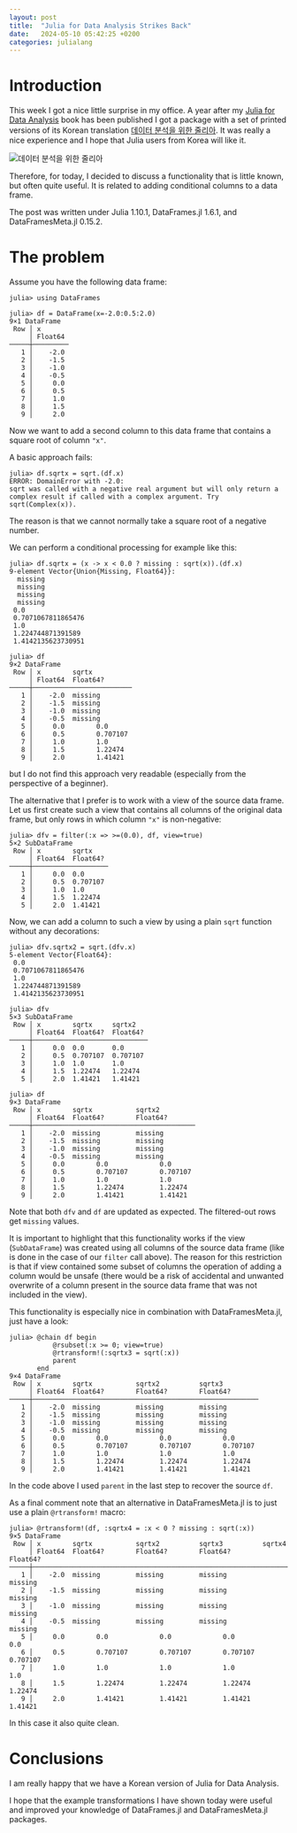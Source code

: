 ```yaml
---
layout: post
title:  "Julia for Data Analysis Strikes Back"
date:   2024-05-10 05:42:25 +0200
categories: julialang
---
```


# Introduction

This week I got a nice little surprise in my office. A year after my [Julia for Data Analysis][jda]
book has been published I got a package with a set of printed versions of its Korean translation
[데이터 분석을 위한 줄리아][jda2]. It was really a nice experience and I hope that Julia users from Korea will like it.

![데이터 분석을 위한 줄리아](/assets/jda.jpg)

Therefore, for today, I decided to discuss a functionality that is little known, but often quite useful.
It is related to adding conditional columns to a data frame.

The post was written under Julia 1.10.1, DataFrames.jl 1.6.1, and DataFramesMeta.jl 0.15.2.

# The problem

Assume you have the following data frame:

```
julia> using DataFrames

julia> df = DataFrame(x=-2.0:0.5:2.0)
9×1 DataFrame
 Row │ x
     │ Float64
─────┼─────────
   1 │    -2.0
   2 │    -1.5
   3 │    -1.0
   4 │    -0.5
   5 │     0.0
   6 │     0.5
   7 │     1.0
   8 │     1.5
   9 │     2.0
```

Now we want to add a second column to this data frame that contains a square root of column `"x"`.

A basic approach fails:

```
julia> df.sqrtx = sqrt.(df.x)
ERROR: DomainError with -2.0:
sqrt was called with a negative real argument but will only return a complex result if called with a complex argument. Try sqrt(Complex(x)).
```

The reason is that we cannot normally take a square root of a negative number.

We can perform a conditional processing for example like this:

```
julia> df.sqrtx = (x -> x < 0.0 ? missing : sqrt(x)).(df.x)
9-element Vector{Union{Missing, Float64}}:
  missing
  missing
  missing
  missing
 0.0
 0.7071067811865476
 1.0
 1.224744871391589
 1.4142135623730951

julia> df
9×2 DataFrame
 Row │ x        sqrtx
     │ Float64  Float64?
─────┼─────────────────────────
   1 │    -2.0  missing
   2 │    -1.5  missing
   3 │    -1.0  missing
   4 │    -0.5  missing
   5 │     0.0        0.0
   6 │     0.5        0.707107
   7 │     1.0        1.0
   8 │     1.5        1.22474
   9 │     2.0        1.41421
```

but I do not find this approach very readable (especially from the perspective of a beginner).

The alternative that I prefer is to work with a view of the source data frame. Let us first create such a view that contains all columns of the original data frame, but only rows in which column `"x"` is non-negative:

```
julia> dfv = filter(:x => >=(0.0), df, view=true)
5×2 SubDataFrame
 Row │ x        sqrtx
     │ Float64  Float64?
─────┼───────────────────
   1 │     0.0  0.0
   2 │     0.5  0.707107
   3 │     1.0  1.0
   4 │     1.5  1.22474
   5 │     2.0  1.41421
```

Now, we can add a column to such a view by using a plain `sqrt` function without any decorations:

```
julia> dfv.sqrtx2 = sqrt.(dfv.x)
5-element Vector{Float64}:
 0.0
 0.7071067811865476
 1.0
 1.224744871391589
 1.4142135623730951

julia> dfv
5×3 SubDataFrame
 Row │ x        sqrtx     sqrtx2
     │ Float64  Float64?  Float64?
─────┼─────────────────────────────
   1 │     0.0  0.0       0.0
   2 │     0.5  0.707107  0.707107
   3 │     1.0  1.0       1.0
   4 │     1.5  1.22474   1.22474
   5 │     2.0  1.41421   1.41421

julia> df
9×3 DataFrame
 Row │ x        sqrtx           sqrtx2
     │ Float64  Float64?        Float64?
─────┼─────────────────────────────────────────
   1 │    -2.0  missing         missing
   2 │    -1.5  missing         missing
   3 │    -1.0  missing         missing
   4 │    -0.5  missing         missing
   5 │     0.0        0.0             0.0
   6 │     0.5        0.707107        0.707107
   7 │     1.0        1.0             1.0
   8 │     1.5        1.22474         1.22474
   9 │     2.0        1.41421         1.41421
```

Note that both `dfv` and `df` are updated as expected. The filtered-out rows get `missing` values.

It is important to highlight that this functionality works if the view (`SubDataFrame`) was created using all columns of the source data frame (like is done in the case of our `filter` call above).
The reason for this restriction is that if view contained some subset of columns the operation of adding a column would be unsafe (there would be a risk of accidental and unwanted overwrite of a column present in the source data frame that was not included in the view).

This functionality is especially nice in combination with DataFramesMeta.jl, just have a look:

```
julia> @chain df begin
           @rsubset(:x >= 0; view=true)
           @rtransform!(:sqrtx3 = sqrt(:x))
           parent
       end
9×4 DataFrame
 Row │ x        sqrtx           sqrtx2          sqrtx3
     │ Float64  Float64?        Float64?        Float64?
─────┼─────────────────────────────────────────────────────────
   1 │    -2.0  missing         missing         missing
   2 │    -1.5  missing         missing         missing
   3 │    -1.0  missing         missing         missing
   4 │    -0.5  missing         missing         missing
   5 │     0.0        0.0             0.0             0.0
   6 │     0.5        0.707107        0.707107        0.707107
   7 │     1.0        1.0             1.0             1.0
   8 │     1.5        1.22474         1.22474         1.22474
   9 │     2.0        1.41421         1.41421         1.41421
```
In the code above I used `parent` in the last step to recover the source `df`.

As a final comment note that an alternative in DataFramesMeta.jl is to just use a plain `@rtransform!` macro:

```
julia> @rtransform!(df, :sqrtx4 = :x < 0 ? missing : sqrt(:x))
9×5 DataFrame
 Row │ x        sqrtx           sqrtx2          sqrtx3          sqrtx4
     │ Float64  Float64?        Float64?        Float64?        Float64?
─────┼─────────────────────────────────────────────────────────────────────────
   1 │    -2.0  missing         missing         missing         missing
   2 │    -1.5  missing         missing         missing         missing
   3 │    -1.0  missing         missing         missing         missing
   4 │    -0.5  missing         missing         missing         missing
   5 │     0.0        0.0             0.0             0.0             0.0
   6 │     0.5        0.707107        0.707107        0.707107        0.707107
   7 │     1.0        1.0             1.0             1.0             1.0
   8 │     1.5        1.22474         1.22474         1.22474         1.22474
   9 │     2.0        1.41421         1.41421         1.41421         1.41421
```

In this case it also quite clean.

# Conclusions

I am really happy that we have a Korean version of Julia for Data Analysis.

I hope that the example transformations I have shown today were useful and improved your knowledge of DataFrames.jl and DataFramesMeta.jl packages.

[jda]: https://www.manning.com/books/julia-for-data-analysis
[jda2]: https://jpub.tistory.com/1547
